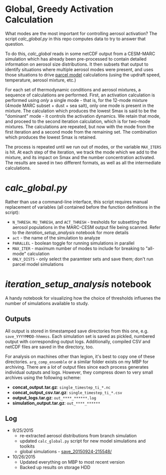 # Global, Greedy Activation Calculation

What modes are the most important for controlling aerosol activation? The script *calc_global.py* in this repo computes data to try to answer that question.

To do this, *calc_global* reads in some netCDF output from a CESM-MARC simulation which has already been pre-processed to contain detailed information on aerosol size distributions. It then subsets that output to identify situations where multiple aerosol modes were present, and uses those situations to drive [parcel model] calculations (using the updraft speed, temperature, aerosol mixture, etc.)

For each set of thermodynamic conditions and aerosol mixtures, a sequence of calculations are performed. First, an activation calculation is performed using *only* a single mode - that is, for the 12-mode mixture (4mode MARC subset + dust + sea salt), only one mode is present in the mixture. The calculation which produces the lowest Smax is said to be the "dominant" mode - it controls the activation dynamics. We retain that mode, and proceed to the second iteration calculation, which is for two-mode mixtures. The calculations are repeated, but now with the mode from the first iteration and a second mode from the remaining set. The combination which produces the lowest Smax is retained. 

The process is repeated until we run out of modes, or the variable `MAX_ITERS` is hit. At each step of the iteration, we track the mode which we add to the mixture, and its impact on Smax and the number concentration activated. The results are saved in two different formats, as well as all the intermediate calculations.

# *calc_global.py*

Rather than use a command-line interface, this script requires manual replacement of variables (all contained before the function definitions in the script):

- `N_THRESH`. `MU_THRESH`, and `ACT_THRESH` - tresholds for subsetting the aerosol populations in the MARC-CESM output file being scanned. Refer to the *iteration_setup_analysis* notebook for more details
- `act` - the name of the simulation to analyze
- `PARALLEL` - boolean toggle for running simulations in parallel
- `MAX_ITER` - maximum number of modes to include for breaking to "all-mode" calculation
- `ONLY_DISTS` - only select the paramteer sets and save them; don't run parcel model simulations 

# *iteration_setup_analysis* notebook

A handy notebook for visualizing how the choice of thresholds influenes the number of simulations available to study.

## Outputs

All output is stored in timestamped save directories from this one, e.g. `save_YYYYMMDD-hhmmss`. Each simulation set is saved as pickled, numbered output with corresponding output logs. Additionally, compiled CSV and netCDF files are saved in the directory, too. 

For analysis on machines other than legion, it's best to copy one of these directories. `arg_comp_ensemble` or a similar folder exists on my MBP for archiving. There are a *lot* of output files since each process generates individual outputs and logs. However, they compress down to very small archives using the following scheme:

- **concat_output.tar.gz**: `single_timestep_ti_*.nc`
- **concat_output_csv.tar.gz**: `single_timestep_ti_*.csv`
- **output_logs.tar.gz**: `out_****_******.log`
- **simulation_output.tar.gz**: `out_****_******`

## Log

- 9/25/2015 
    - re-extracted aerosol distributions from branch simulation 
    - updated `calc_global.py` script for new model simulations and toolkits
    - global simulations - [save_20150924-215548/]()
- 10/26/2015
    + Updated everything on MBP to most recent version
    + Backed up results on storage HDD


[parcel model]: http://www.github.com/darothen/parcel_model
